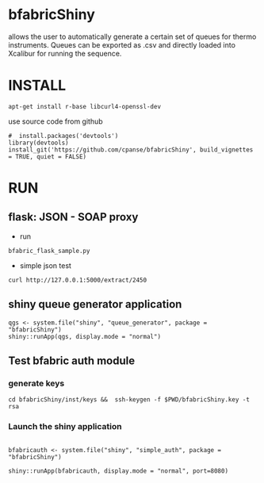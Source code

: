 # bfabricShiny

allows the user to automatically generate a certain set of queues for thermo instruments. Queues can be exported as .csv and directly loaded into Xcalibur for running the sequence.


# INSTALL

```{bash}
apt-get install r-base libcurl4-openssl-dev 
```

use source code from github

```{r}
#  install.packages('devtools')
library(devtools)
install_git('https://github.com/cpanse/bfabricShiny', build_vignettes = TRUE, quiet = FALSE)
```


# RUN

## flask: JSON - SOAP proxy

- run

```{bash}
bfabric_flask_sample.py 
```

- simple json test 

```{bash}
curl http://127.0.0.1:5000/extract/2450
```

## shiny queue generator application

```{r}
qgs <- system.file("shiny", "queue_generator", package = "bfabricShiny")
shiny::runApp(qgs, display.mode = "normal")
```

## Test bfabric auth module

### generate keys

```{sh}
cd bfabricShiny/inst/keys &&  ssh-keygen -f $PWD/bfabricShiny.key -t rsa
```

### Launch the shiny application
```{r}

bfabricauth <- system.file("shiny", "simple_auth", package = "bfabricShiny")

shiny::runApp(bfabricauth, display.mode = "normal", port=8080)
```



